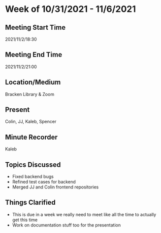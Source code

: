 # Week of 10/31/2021 - 11/6/2021

## Meeting Start Time

2021/11/2/18:30

## Meeting End Time

2021/11/2/21:00

## Location/Medium

Bracken Library & Zoom

## Present

Colin, JJ, Kaleb, Spencer

## Minute Recorder

Kaleb

## Topics Discussed

- Fixed backend bugs
- Refined test cases for backend
- Merged JJ and Colin frontend repositories

## Things Clarified

- This is due in a week we really need to meet like all the time to actually get this time
- Work on documentation stuff too for the presentation
